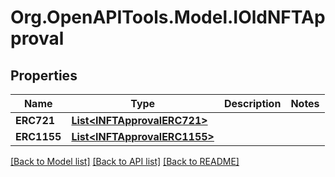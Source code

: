 # Org.OpenAPITools.Model.IOldNFTApproval

## Properties

Name | Type | Description | Notes
------------ | ------------- | ------------- | -------------
**ERC721** | [**List&lt;INFTApprovalERC721&gt;**](INFTApprovalERC721.md) |  | 
**ERC1155** | [**List&lt;INFTApprovalERC1155&gt;**](INFTApprovalERC1155.md) |  | 

[[Back to Model list]](../README.md#documentation-for-models) [[Back to API list]](../README.md#documentation-for-api-endpoints) [[Back to README]](../README.md)

